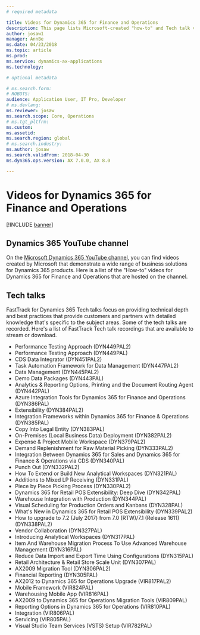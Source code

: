```yaml
---
# required metadata

title: Videos for Dynamics 365 for Finance and Operations
description: This page lists Microsoft-created "how-to" and Tech talk videos relating to Dynamics 365 for Finance and Operations that are available on YouTube and other sites.
author: josaw1
manager: AnnBe
ms.date: 04/23/2018
ms.topic: article
ms.prod: 
ms.service: dynamics-ax-applications
ms.technology: 

# optional metadata

# ms.search.form: 
# ROBOTS: 
audience: Application User, IT Pro, Developer
# ms.devlang: 
ms.reviewer: josaw
ms.search.scope: Core, Operations
# ms.tgt_pltfrm: 
ms.custom: 
ms.assetid: 
ms.search.region: global
# ms.search.industry: 
ms.author: josaw
ms.search.validFrom: 2018-04-30
ms.dyn365.ops.version: AX 7.0.0, AX 8.0

---
```


# Videos for Dynamics 365 for Finance and Operations

[!INCLUDE [banner](../includes/banner.md)]



## Dynamics 365 YouTube channel
On the [Microsoft Dynamics 365 YouTube channel](https://www.youtube.com/channel/UCJGCg4rB3QSs8y_1FquelBQ), you can find videos created by Microsoft that demonstrate a wide range of business solutions for Dynamics 365 products. Here is a list of the "How-to" videos for Dynamics 365 for Finance and Operations that are hosted on the channel.

## Tech talks
FastTrack for Dynamics 365 Tech talks focus on providing technical depth and best practices that provide customers and partners with detailed knowledge that's specific to the subject areas. Some of the tech talks are recorded. Here's a list of FastTrack Tech talk recordings that are available to stream or download.

- Performance Testing Approach (DYN449PAL2)
- Performance Testing Approach (DYN449PAL) 
- CDS Data Integrator (DYN451PAL2) 
- Task Automation Framework for Data Management (DYN447PAL2) 
- Data Management (DYN445PAL2)
- Demo Data Packages (DYN443PAL)
- Analytics & Reporting Options, Printing and the Document Routing Agent (DYN442PAL) 
- Azure Integration Tools for Dynamics 365 for Finance and Operations (DYN386PAL) 
- Extensibility (DYN384PAL2) 
- Integration Frameworks within Dynamics 365 for Finance & Operations (DYN385PAL) 
- Copy Into Legal Entity (DYN383PAL) 
- On-Premises (Local Business Data) Deployment (DYN382PAL2) 
- Expense & Project Mobile Workspace (DYN379PAL2) 
- Demand Replenishment for Raw Material Picking (DYN333PAL2) 
- Integration Between Dynamics 365 for Sales and Dynamics 365 for Finance & Operations via CDS (DYN340PAL) 
- Punch Out (DYN332PAL2) 
- How To Extend or Build New Analytical Workspaces (DYN321PAL) 
- Additions to Mixed LP Receiving (DYN331PAL) 
- Piece by Piece Picking Process (DYN330PAL2) 
- Dynamics 365 for Retail POS Extensibility: Deep Dive (DYN342PAL) 
- Warehouse Integration with Production (DYN344PAL) 
- Visual Scheduling for Production Orders and Kanbans (DYN328PAL) 
- What's New in Dynamics 365 for Retail POS Extensibility (DYN339PAL2) 
- How to upgrade to 7.2 (July 2017) from 7.0 (RTW)/7.1 (Release 1611) (DYN338PAL2) 
- Vendor Collaboration (DYN327PAL) 
- Introducing Analytical Workspaces (DYN317PAL) 
- Item And Warehouse Migration Process To Use Advanced Warehouse Management (DYN316PAL) 
- Reduce Data Import and Export Time Using Configurations (DYN315PAL) 
- Retail Architecture & Retail Store Scale Unit (DYN307PAL) 
- AX2009 Migration Tool (DYN306PAL2) 
- Financial Reporting (DYN305PAL) 
- AX2012 to Dynamics 365 for Operations Upgrade (VIR817PAL2) 
- Mobile Framework (VIR824PAL) 
- Warehousing Mobile App (VIR816PAL) 
- AX2009 to Dynamics 365 for Operations Migration Tools (VIR809PAL) 
- Reporting Options in Dynamics 365 for Operations (VIR810PAL) 
- Integration (VIR806PAL) 
- Servicing (VIR805PAL) 
- Visual Studio Team Services (VSTS) Setup (VIR782PAL) 
